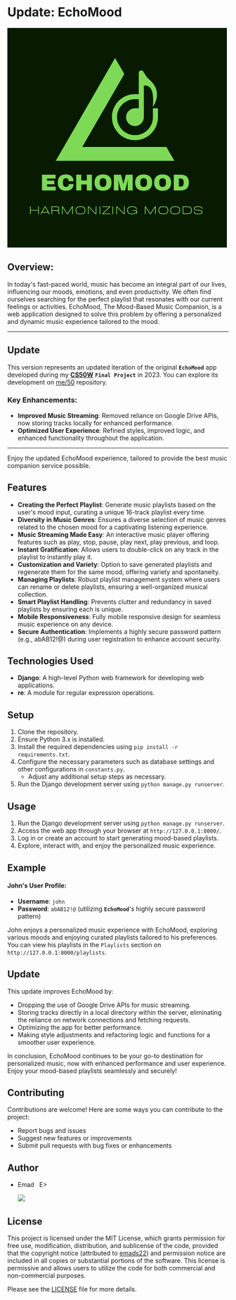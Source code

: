 # Update: EchoMood

![EchoMood_logo](./capstone/static/capstone/assets/logo/EchoMood_logo.png)

## Overview:
In today's fast-paced world, music has become an integral part of our lives, influencing our moods, emotions, and even productivity.
We often find ourselves searching for the perfect playlist that resonates with our current feelings or activities.
EchoMood, The Mood-Based Music Companion, is a web application designed to solve this problem by offering a personalized and dynamic music experience tailored to the mood.

---

## Update
This version represents an updated iteration of the original **`EchoMood`** app developed during my [**CS50W**](https://cs50.harvard.edu/web/2020/) **`Final Project`** in 2023. You can explore its development on [me/50](https://github.com/me50/emads22) repository.

### Key Enhancements:
- **Improved Music Streaming**: Removed reliance on Google Drive APIs, now storing tracks locally for enhanced performance.
- **Optimized User Experience**: Refined styles, improved logic, and enhanced functionality throughout the application.

---

Enjoy the updated EchoMood experience, tailored to provide the best music companion service possible.

## Features
- **Creating the Perfect Playlist**: Generate music playlists based on the user's mood input, curating a unique 16-track playlist every time.
- **Diversity in Music Genres**: Ensures a diverse selection of music genres related to the chosen mood for a captivating listening experience.
- **Music Streaming Made Easy**: An interactive music player offering features such as play, stop, pause, play next, play previous, and loop.
- **Instant Gratification**: Allows users to double-click on any track in the playlist to instantly play it.
- **Customization and Variety**: Option to save generated playlists and regenerate them for the same mood, offering variety and spontaneity.
- **Managing Playlists**: Robust playlist management system where users can rename or delete playlists, ensuring a well-organized musical collection.
- **Smart Playlist Handling**: Prevents clutter and redundancy in saved playlists by ensuring each is unique.
- **Mobile Responsiveness**: Fully mobile responsive design for seamless music experience on any device.
- **Secure Authentication**: Implements a highly secure password pattern (e.g., abAB12!@) during user registration to enhance account security.

## Technologies Used
- **Django**: A high-level Python web framework for developing web applications.
- **re**: A module for regular expression operations.

## Setup
1. Clone the repository.
2. Ensure Python 3.x is installed.
3. Install the required dependencies using `pip install -r requirements.txt`.
4. Configure the necessary parameters such as database settings and other configurations in `constants.py`.
   - Adjust any additional setup steps as necessary.
5. Run the Django development server using `python manage.py runserver`.

## Usage
1. Run the Django development server using `python manage.py runserver`.
2. Access the web app through your browser at `http://127.0.0.1:8000/`.
3. Log in or create an account to start generating mood-based playlists.
4. Explore, interact with, and enjoy the personalized music experience.

## Example
#### John's User Profile:
- **Username**: `john`
- **Password**: `abAB12!@` (utilizing **`EchoMood`**'s highly secure password pattern)

John enjoys a personalized music experience with EchoMood, exploring various moods and enjoying curated playlists tailored to his preferences. You can view his playlists in the `Playlists` section on `http://127.0.0.1:8000/playlists`.

## Update
This update improves EchoMood by:
- Dropping the use of Google Drive APIs for music streaming.
- Storing tracks directly in a local directory within the server, eliminating the reliance on network connections and fetching requests.
- Optimizing the app for better performance.
- Making style adjustments and refactoring logic and functions for a smoother user experience.

In conclusion, EchoMood continues to be your go-to destination for personalized music, now with enhanced performance and user experience. Enjoy your mood-based playlists seamlessly and securely!

## Contributing
Contributions are welcome! Here are some ways you can contribute to the project:
- Report bugs and issues
- Suggest new features or improvements
- Submit pull requests with bug fixes or enhancements

## Author
- Emad &nbsp; E>
  
  [<img src="https://img.shields.io/badge/GitHub-Profile-blue?logo=github" width="150">](https://github.com/emads22)

## License
This project is licensed under the MIT License, which grants permission for free use, modification, distribution, and sublicense of the code, provided that the copyright notice (attributed to [emads22](https://github.com/emads22)) and permission notice are included in all copies or substantial portions of the software. This license is permissive and allows users to utilize the code for both commercial and non-commercial purposes.

Please see the [LICENSE](LICENSE) file for more details.